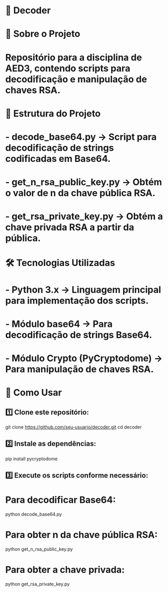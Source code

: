 # 🔐 Decoder

# 📌 Sobre o Projeto
# Repositório para a disciplina de AED3, contendo scripts para decodificação e manipulação de chaves RSA.

# 📂 Estrutura do Projeto
# - decode_base64.py -> Script para decodificação de strings codificadas em Base64.
# - get_n_rsa_public_key.py -> Obtém o valor de n da chave pública RSA.
# - get_rsa_private_key.py -> Obtém a chave privada RSA a partir da pública.

# 🛠️ Tecnologias Utilizadas
# - Python 3.x -> Linguagem principal para implementação dos scripts.
# - Módulo base64 -> Para decodificação de strings Base64.
# - Módulo Crypto (PyCryptodome) -> Para manipulação de chaves RSA.

# 🚀 Como Usar

## 1️⃣ Clone este repositório:
git clone https://github.com/seu-usuario/decoder.git
cd decoder

## 2️⃣ Instale as dependências:
pip install pycryptodome

## 3️⃣ Execute os scripts conforme necessário:

# Para decodificar Base64:
python decode_base64.py

# Para obter n da chave pública RSA:
python get_n_rsa_public_key.py

# Para obter a chave privada:
python get_rsa_private_key.py

